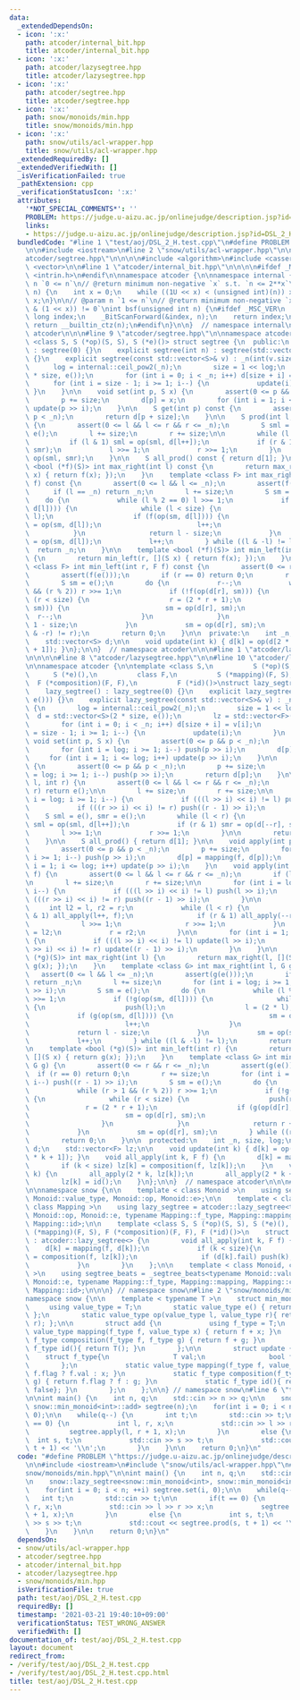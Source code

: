 ```yaml
---
data:
  _extendedDependsOn:
  - icon: ':x:'
    path: atcoder/internal_bit.hpp
    title: atcoder/internal_bit.hpp
  - icon: ':x:'
    path: atcoder/lazysegtree.hpp
    title: atcoder/lazysegtree.hpp
  - icon: ':x:'
    path: atcoder/segtree.hpp
    title: atcoder/segtree.hpp
  - icon: ':x:'
    path: snow/monoids/min.hpp
    title: snow/monoids/min.hpp
  - icon: ':x:'
    path: snow/utils/acl-wrapper.hpp
    title: snow/utils/acl-wrapper.hpp
  _extendedRequiredBy: []
  _extendedVerifiedWith: []
  _isVerificationFailed: true
  _pathExtension: cpp
  _verificationStatusIcon: ':x:'
  attributes:
    '*NOT_SPECIAL_COMMENTS*': ''
    PROBLEM: https://judge.u-aizu.ac.jp/onlinejudge/description.jsp?id=DSL_2_H
    links:
    - https://judge.u-aizu.ac.jp/onlinejudge/description.jsp?id=DSL_2_H
  bundledCode: "#line 1 \"test/aoj/DSL_2_H.test.cpp\"\n#define PROBLEM \"https://judge.u-aizu.ac.jp/onlinejudge/description.jsp?id=DSL_2_H\"\
    \n\n#include <iostream>\n#line 2 \"snow/utils/acl-wrapper.hpp\"\n\n#line 1 \"\
    atcoder/segtree.hpp\"\n\n\n\n#include <algorithm>\n#include <cassert>\n#include\
    \ <vector>\n\n#line 1 \"atcoder/internal_bit.hpp\"\n\n\n\n#ifdef _MSC_VER\n#include\
    \ <intrin.h>\n#endif\n\nnamespace atcoder {\n\nnamespace internal {\n\n// @param\
    \ n `0 <= n`\n// @return minimum non-negative `x` s.t. `n <= 2**x`\nint ceil_pow2(int\
    \ n) {\n    int x = 0;\n    while ((1U << x) < (unsigned int)(n)) x++;\n    return\
    \ x;\n}\n\n// @param n `1 <= n`\n// @return minimum non-negative `x` s.t. `(n\
    \ & (1 << x)) != 0`\nint bsf(unsigned int n) {\n#ifdef _MSC_VER\n    unsigned\
    \ long index;\n    _BitScanForward(&index, n);\n    return index;\n#else\n   \
    \ return __builtin_ctz(n);\n#endif\n}\n\n}  // namespace internal\n\n}  // namespace\
    \ atcoder\n\n\n#line 9 \"atcoder/segtree.hpp\"\n\nnamespace atcoder {\n\ntemplate\
    \ <class S, S (*op)(S, S), S (*e)()> struct segtree {\n  public:\n    segtree()\
    \ : segtree(0) {}\n    explicit segtree(int n) : segtree(std::vector<S>(n, e()))\
    \ {}\n    explicit segtree(const std::vector<S>& v) : _n(int(v.size())) {\n  \
    \      log = internal::ceil_pow2(_n);\n        size = 1 << log;\n        d = std::vector<S>(2\
    \ * size, e());\n        for (int i = 0; i < _n; i++) d[size + i] = v[i];\n  \
    \      for (int i = size - 1; i >= 1; i--) {\n            update(i);\n       \
    \ }\n    }\n\n    void set(int p, S x) {\n        assert(0 <= p && p < _n);\n\
    \        p += size;\n        d[p] = x;\n        for (int i = 1; i <= log; i++)\
    \ update(p >> i);\n    }\n\n    S get(int p) const {\n        assert(0 <= p &&\
    \ p < _n);\n        return d[p + size];\n    }\n\n    S prod(int l, int r) const\
    \ {\n        assert(0 <= l && l <= r && r <= _n);\n        S sml = e(), smr =\
    \ e();\n        l += size;\n        r += size;\n\n        while (l < r) {\n  \
    \          if (l & 1) sml = op(sml, d[l++]);\n            if (r & 1) smr = op(d[--r],\
    \ smr);\n            l >>= 1;\n            r >>= 1;\n        }\n        return\
    \ op(sml, smr);\n    }\n\n    S all_prod() const { return d[1]; }\n\n    template\
    \ <bool (*f)(S)> int max_right(int l) const {\n        return max_right(l, [](S\
    \ x) { return f(x); });\n    }\n    template <class F> int max_right(int l, F\
    \ f) const {\n        assert(0 <= l && l <= _n);\n        assert(f(e()));\n  \
    \      if (l == _n) return _n;\n        l += size;\n        S sm = e();\n    \
    \    do {\n            while (l % 2 == 0) l >>= 1;\n            if (!f(op(sm,\
    \ d[l]))) {\n                while (l < size) {\n                    l = (2 *\
    \ l);\n                    if (f(op(sm, d[l]))) {\n                        sm\
    \ = op(sm, d[l]);\n                        l++;\n                    }\n     \
    \           }\n                return l - size;\n            }\n            sm\
    \ = op(sm, d[l]);\n            l++;\n        } while ((l & -l) != l);\n      \
    \  return _n;\n    }\n\n    template <bool (*f)(S)> int min_left(int r) const\
    \ {\n        return min_left(r, [](S x) { return f(x); });\n    }\n    template\
    \ <class F> int min_left(int r, F f) const {\n        assert(0 <= r && r <= _n);\n\
    \        assert(f(e()));\n        if (r == 0) return 0;\n        r += size;\n\
    \        S sm = e();\n        do {\n            r--;\n            while (r > 1\
    \ && (r % 2)) r >>= 1;\n            if (!f(op(d[r], sm))) {\n                while\
    \ (r < size) {\n                    r = (2 * r + 1);\n                    if (f(op(d[r],\
    \ sm))) {\n                        sm = op(d[r], sm);\n                      \
    \  r--;\n                    }\n                }\n                return r +\
    \ 1 - size;\n            }\n            sm = op(d[r], sm);\n        } while ((r\
    \ & -r) != r);\n        return 0;\n    }\n\n  private:\n    int _n, size, log;\n\
    \    std::vector<S> d;\n\n    void update(int k) { d[k] = op(d[2 * k], d[2 * k\
    \ + 1]); }\n};\n\n}  // namespace atcoder\n\n\n#line 1 \"atcoder/lazysegtree.hpp\"\
    \n\n\n\n#line 8 \"atcoder/lazysegtree.hpp\"\n\n#line 10 \"atcoder/lazysegtree.hpp\"\
    \n\nnamespace atcoder {\n\ntemplate <class S,\n          S (*op)(S, S),\n    \
    \      S (*e)(),\n          class F,\n          S (*mapping)(F, S),\n        \
    \  F (*composition)(F, F),\n          F (*id)()>\nstruct lazy_segtree {\n  public:\n\
    \    lazy_segtree() : lazy_segtree(0) {}\n    explicit lazy_segtree(int n) : lazy_segtree(std::vector<S>(n,\
    \ e())) {}\n    explicit lazy_segtree(const std::vector<S>& v) : _n(int(v.size()))\
    \ {\n        log = internal::ceil_pow2(_n);\n        size = 1 << log;\n      \
    \  d = std::vector<S>(2 * size, e());\n        lz = std::vector<F>(size, id());\n\
    \        for (int i = 0; i < _n; i++) d[size + i] = v[i];\n        for (int i\
    \ = size - 1; i >= 1; i--) {\n            update(i);\n        }\n    }\n\n   \
    \ void set(int p, S x) {\n        assert(0 <= p && p < _n);\n        p += size;\n\
    \        for (int i = log; i >= 1; i--) push(p >> i);\n        d[p] = x;\n   \
    \     for (int i = 1; i <= log; i++) update(p >> i);\n    }\n\n    S get(int p)\
    \ {\n        assert(0 <= p && p < _n);\n        p += size;\n        for (int i\
    \ = log; i >= 1; i--) push(p >> i);\n        return d[p];\n    }\n\n    S prod(int\
    \ l, int r) {\n        assert(0 <= l && l <= r && r <= _n);\n        if (l ==\
    \ r) return e();\n\n        l += size;\n        r += size;\n\n        for (int\
    \ i = log; i >= 1; i--) {\n            if (((l >> i) << i) != l) push(l >> i);\n\
    \            if (((r >> i) << i) != r) push((r - 1) >> i);\n        }\n\n    \
    \    S sml = e(), smr = e();\n        while (l < r) {\n            if (l & 1)\
    \ sml = op(sml, d[l++]);\n            if (r & 1) smr = op(d[--r], smr);\n    \
    \        l >>= 1;\n            r >>= 1;\n        }\n\n        return op(sml, smr);\n\
    \    }\n\n    S all_prod() { return d[1]; }\n\n    void apply(int p, F f) {\n\
    \        assert(0 <= p && p < _n);\n        p += size;\n        for (int i = log;\
    \ i >= 1; i--) push(p >> i);\n        d[p] = mapping(f, d[p]);\n        for (int\
    \ i = 1; i <= log; i++) update(p >> i);\n    }\n    void apply(int l, int r, F\
    \ f) {\n        assert(0 <= l && l <= r && r <= _n);\n        if (l == r) return;\n\
    \n        l += size;\n        r += size;\n\n        for (int i = log; i >= 1;\
    \ i--) {\n            if (((l >> i) << i) != l) push(l >> i);\n            if\
    \ (((r >> i) << i) != r) push((r - 1) >> i);\n        }\n\n        {\n       \
    \     int l2 = l, r2 = r;\n            while (l < r) {\n                if (l\
    \ & 1) all_apply(l++, f);\n                if (r & 1) all_apply(--r, f);\n   \
    \             l >>= 1;\n                r >>= 1;\n            }\n            l\
    \ = l2;\n            r = r2;\n        }\n\n        for (int i = 1; i <= log; i++)\
    \ {\n            if (((l >> i) << i) != l) update(l >> i);\n            if (((r\
    \ >> i) << i) != r) update((r - 1) >> i);\n        }\n    }\n\n    template <bool\
    \ (*g)(S)> int max_right(int l) {\n        return max_right(l, [](S x) { return\
    \ g(x); });\n    }\n    template <class G> int max_right(int l, G g) {\n     \
    \   assert(0 <= l && l <= _n);\n        assert(g(e()));\n        if (l == _n)\
    \ return _n;\n        l += size;\n        for (int i = log; i >= 1; i--) push(l\
    \ >> i);\n        S sm = e();\n        do {\n            while (l % 2 == 0) l\
    \ >>= 1;\n            if (!g(op(sm, d[l]))) {\n                while (l < size)\
    \ {\n                    push(l);\n                    l = (2 * l);\n        \
    \            if (g(op(sm, d[l]))) {\n                        sm = op(sm, d[l]);\n\
    \                        l++;\n                    }\n                }\n    \
    \            return l - size;\n            }\n            sm = op(sm, d[l]);\n\
    \            l++;\n        } while ((l & -l) != l);\n        return _n;\n    }\n\
    \n    template <bool (*g)(S)> int min_left(int r) {\n        return min_left(r,\
    \ [](S x) { return g(x); });\n    }\n    template <class G> int min_left(int r,\
    \ G g) {\n        assert(0 <= r && r <= _n);\n        assert(g(e()));\n      \
    \  if (r == 0) return 0;\n        r += size;\n        for (int i = log; i >= 1;\
    \ i--) push((r - 1) >> i);\n        S sm = e();\n        do {\n            r--;\n\
    \            while (r > 1 && (r % 2)) r >>= 1;\n            if (!g(op(d[r], sm)))\
    \ {\n                while (r < size) {\n                    push(r);\n      \
    \              r = (2 * r + 1);\n                    if (g(op(d[r], sm))) {\n\
    \                        sm = op(d[r], sm);\n                        r--;\n  \
    \                  }\n                }\n                return r + 1 - size;\n\
    \            }\n            sm = op(d[r], sm);\n        } while ((r & -r) != r);\n\
    \        return 0;\n    }\n\n  protected:\n    int _n, size, log;\n    std::vector<S>\
    \ d;\n    std::vector<F> lz;\n\n    void update(int k) { d[k] = op(d[2 * k], d[2\
    \ * k + 1]); }\n    void all_apply(int k, F f) {\n        d[k] = mapping(f, d[k]);\n\
    \        if (k < size) lz[k] = composition(f, lz[k]);\n    }\n    void push(int\
    \ k) {\n        all_apply(2 * k, lz[k]);\n        all_apply(2 * k + 1, lz[k]);\n\
    \        lz[k] = id();\n    }\n};\n\n}  // namespace atcoder\n\n\n#line 5 \"snow/utils/acl-wrapper.hpp\"\
    \n\nnamespace snow {\n\n    template < class Monoid >\n    using segtree = atcoder::segtree<typename\
    \ Monoid::value_type, Monoid::op, Monoid::e>;\n\n    template < class Monoid,\
    \ class Mapping >\n    using lazy_segtree = atcoder::lazy_segtree<typename Monoid::value_type,\
    \ Monoid::op, Monoid::e, typename Mapping::f_type, Mapping::mapping, Mapping::composition,\
    \ Mapping::id>;\n\n    template <class S, S (*op)(S, S), S (*e)(), class F, S\
    \ (*mapping)(F, S), F (*composition)(F, F), F (*id)()>\n    struct _segtree_beats\
    \ : atcoder::lazy_segtree<> {\n        void all_apply(int k, F f) {\n        \
    \    d[k] = mapping(f, d[k]);\n            if (k < size){\n                lz[k]\
    \ = composition(f, lz[k]);\n                if (d[k].fail) push(k), update(k);\n\
    \            }\n        }\n    };\n\n    template < class Monoid, class Mapping\
    \ >\n    using segtree_beats = _segtree_beats<typename Monoid::value_type, Monoid::op,\
    \ Monoid::e, typename Mapping::f_type, Mapping::mapping, Mapping::composition,\
    \ Mapping::id>;\n\n\n} // namespace snow\n#line 2 \"snow/monoids/min.hpp\"\n\n\
    namespace snow {\n\n    template < typename T >\n    struct min_monoid {\n   \
    \     using value_type = T;\n        static value_type e() { return std::numeric_limits<T>::max();\
    \ };\n        static value_type op(value_type l, value_type r){ return std::min(l,\
    \ r); };\n\n        struct add {\n            using f_type = T;\n            static\
    \ value_type mapping(f_type f, value_type x) { return f + x; }\n            static\
    \ f_type composition(f_type f, f_type g) { return f + g; }\n            static\
    \ f_type id(){ return T(); }\n        };\n\n        struct update {\n        \
    \    struct f_type{\n                T val;\n                bool flag;\n    \
    \        };\n            static value_type mapping(f_type f, value_type x) { return\
    \ f.flag ? f.val : x; }\n            static f_type composition(f_type f, f_type\
    \ g) { return f.flag ? f : g; }\n            static f_type id(){ return {T(),\
    \ false}; }\n        };\n    };\n\n} // namespace snow\n#line 6 \"test/aoj/DSL_2_H.test.cpp\"\
    \n\nint main() {\n    int n, q;\n    std::cin >> n >> q;\n\n    snow::lazy_segtree<snow::min_monoid<int>,\
    \ snow::min_monoid<int>::add> segtree(n);\n    for(int i = 0; i < n; ++i) segtree.set(i,\
    \ 0);\n\n    while(q--) {\n        int t;\n        std::cin >> t;\n\n        if(t\
    \ == 0) {\n            int l, r, x;\n            std::cin >> l >> r >> x;\n  \
    \          segtree.apply(l, r + 1, x);\n        }\n        else {\n          \
    \  int s, t;\n            std::cin >> s >> t;\n            std::cout << segtree.prod(s,\
    \ t + 1) << '\\n';\n        }\n    }\n\n    return 0;\n}\n"
  code: "#define PROBLEM \"https://judge.u-aizu.ac.jp/onlinejudge/description.jsp?id=DSL_2_H\"\
    \n\n#include <iostream>\n#include \"snow/utils/acl-wrapper.hpp\"\n#include \"\
    snow/monoids/min.hpp\"\n\nint main() {\n    int n, q;\n    std::cin >> n >> q;\n\
    \n    snow::lazy_segtree<snow::min_monoid<int>, snow::min_monoid<int>::add> segtree(n);\n\
    \    for(int i = 0; i < n; ++i) segtree.set(i, 0);\n\n    while(q--) {\n     \
    \   int t;\n        std::cin >> t;\n\n        if(t == 0) {\n            int l,\
    \ r, x;\n            std::cin >> l >> r >> x;\n            segtree.apply(l, r\
    \ + 1, x);\n        }\n        else {\n            int s, t;\n            std::cin\
    \ >> s >> t;\n            std::cout << segtree.prod(s, t + 1) << '\\n';\n    \
    \    }\n    }\n\n    return 0;\n}\n"
  dependsOn:
  - snow/utils/acl-wrapper.hpp
  - atcoder/segtree.hpp
  - atcoder/internal_bit.hpp
  - atcoder/lazysegtree.hpp
  - snow/monoids/min.hpp
  isVerificationFile: true
  path: test/aoj/DSL_2_H.test.cpp
  requiredBy: []
  timestamp: '2021-03-21 19:40:10+09:00'
  verificationStatus: TEST_WRONG_ANSWER
  verifiedWith: []
documentation_of: test/aoj/DSL_2_H.test.cpp
layout: document
redirect_from:
- /verify/test/aoj/DSL_2_H.test.cpp
- /verify/test/aoj/DSL_2_H.test.cpp.html
title: test/aoj/DSL_2_H.test.cpp
---
```

